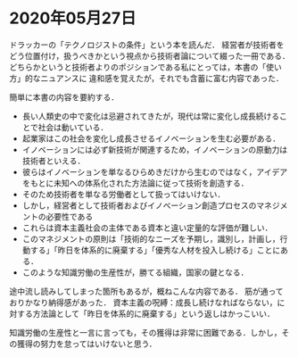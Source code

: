 # 2020年05月27日 


ドラッカーの「テクノロジストの条件」という本を読んだ．
経営者が技術者をどう位置付け，扱うべきかという視点から技術者論について綴った一冊である．
どちらかというと技術者よりのポジションである私にとっては，本書の「使い方」的なニュアンスに
違和感を覚えたが，それでも含蓄に富む内容であった．


簡単に本書の内容を要約する．

* 長い人類史の中で変化は忌避されてきたが，現代は常に変化し成長続けることで社会は動いている．
* 起業家はこの社会を変化し成長させるイノベーションを生む必要がある．
* イノベーションには必ず新技術が関連するため，イノベーションの原動力は技術者といえる．
* 彼らはイノベーションを単なるひらめきだけから生むのではなく，アイデアをもとに未知への体系化された方法論に従って技術を創造する．
* そのため技術者を単なる労働者として扱ってはいけない．
* しかし，経営者として技術者およびイノベーション創造プロセスのマネジメントの必要性である
* これらは資本主義社会の主体である資本と違い定量的な評価が難しい．
* このマネジメントの原則は「技術的なニーズを予期し，識別し，計画し，行動する」「昨日を体系的に廃棄する」「優秀な人材を投入し続ける」ことにある．
* このような知識労働の生産性が，勝てる組織，国家の鍵となる．


途中流し読みしてしまった箇所もあるが，概ねこんな内容である．
筋が通っておりかなり納得感があった．
資本主義の呪縛：成長し続けなればならない，に対する方法論として「昨日を体系的に廃棄する」という返しはかっこいい．



知識労働の生産性と一言に言っても，その獲得は非常に困難である．しかし，その獲得の努力を怠ってはいけないと思う．